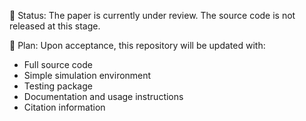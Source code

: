 🚧 Status:
The paper is currently under review. The source code is not released at this stage.

📌 Plan:
Upon acceptance, this repository will be updated with:
* Full source code
* Simple simulation environment
* Testing package
* Documentation and usage instructions
* Citation information
